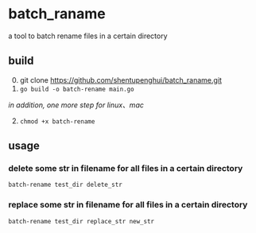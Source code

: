 # batch_raname
a tool to batch rename files in a certain directory
## build
0. git clone https://github.com/shentupenghui/batch_raname.git
1. `go build -o batch-rename main.go`

*in addition, one more step for linux、mac*

2. `chmod +x batch-rename`

## usage
### delete some str in filename for all files in a certain directory
`batch-rename test_dir delete_str`
### replace some str in filename for all files in a certain directory
`batch-rename test_dir replace_str new_str`



